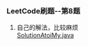 ### LeetCode刷题--第8题
1. 自己的解法，比较麻烦<br/>
[SolutionAtoiMy.java](https://github.com/Li-DongChang/MyLeetcode/blob/master/src/StringToInteger/SolutionAtoiMy.java)

